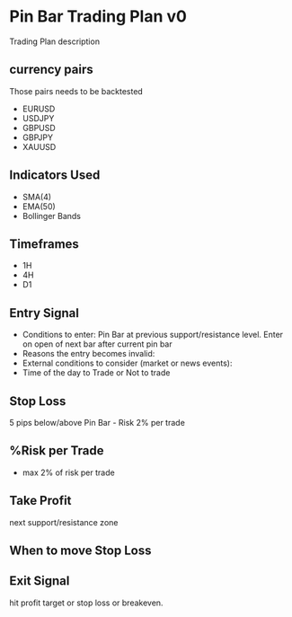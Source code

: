 # Pin Bar Trading Plan v0


Trading Plan description


## currency pairs
Those pairs needs to be backtested
- EURUSD
- USDJPY
- GBPUSD
- GBPJPY
- XAUUSD

## Indicators Used

- SMA(4)
- EMA(50)
- Bollinger Bands

## Timeframes

- 1H
- 4H
- D1

## Entry Signal

- Conditions to enter: Pin Bar at previous support/resistance level. Enter on open of next bar after current pin bar
- Reasons the entry becomes invalid:
- External conditions to consider (market or news events):
- Time of the day to Trade or Not to trade


## Stop Loss

5 pips below/above Pin Bar - Risk 2% per trade

## %Risk per Trade

- max 2% of risk per trade


## Take Profit
next support/resistance zone

## When to move Stop Loss

## Exit Signal

hit profit target or stop loss or breakeven.
